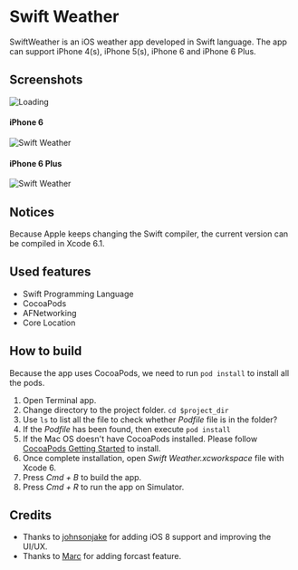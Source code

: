 Swift Weather
============

SwiftWeather is an iOS weather app developed in Swift language. The app can support iPhone 4(s), iPhone 5(s), iPhone 6 and iPhone 6 Plus.

## Screenshots
![Loading](https://raw.githubusercontent.com/futurechallenger/SwiftWeather/master/screenshots/loading-33.png)


#### iPhone 6
![Swift Weather](https://raw.githubusercontent.com/futurechallenger/SwiftWeather/master/screenshots/6-smallsize.png)


#### iPhone 6 Plus
![Swift Weather](https://raw.githubusercontent.com/futurechallenger/SwiftWeather/master/screenshots/6plus-smallsize.png)

## Notices
Because Apple keeps changing the Swift compiler, the current version can be compiled in Xcode 6.1. 
 
## Used features
* Swift Programming Language
* CocoaPods
* AFNetworking
* Core Location


## How to build
Because the app uses CocoaPods, we need to run `pod install` to install all the pods.

1. Open Terminal app.
2. Change directory to the project folder. `cd $project_dir`
3. Use `ls` to list all the file to check whether *Podfile* file is in the folder? 
4. If the *Podfile* has been found, then execute `pod install`
5. If the Mac OS doesn't have CocoaPods installed. Please follow [CocoaPods Getting Started](http://guides.cocoapods.org/using/getting-started.html) to install.
6. Once complete installation, open *Swift Weather.xcworkspace* file with Xcode 6.
7. Press *Cmd + B* to build the app.
8. Press *Cmd + R* to run the app on Simulator.

## Credits
* Thanks to [johnsonjake](https://github.com/johnsonjake) for adding iOS 8 support and improving the UI/UX.
* Thanks to [Marc](https://github.com/gizmou) for adding forcast feature.
